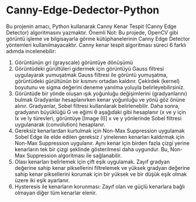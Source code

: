 # Canny-Edge-Dedector-Python
Bu projenin amacı, Python kullanarak Canny Kenar Tespit (Canny Edge Detector) algoritmasını yazmaktır. Önemli Not: Bu projede, OpenCV gibi görüntü işleme ve bilgisayarla görme kütüphanelerinin Canny Edge Detector yöntemleri kullanılmayacaktır. 
Canny kenar tespit algoritması süreci 6 farklı adımda incelenebilir:
1. Görüntünün gri (grayscale) görüntüye dönüşümü
2. Görüntüdeki gürültüleri gidermek için görüntüyü Gauss filtresi uygulayarak yumuşatmak 
Gauss filtresi ile görüntü yumuşatma, görüntüdeki gürültünün bir kısmını ortadan kaldırır. Çekirdek
(kernel) boyutunu ve sigma değerini deneme yanılma yoluyla belirleyebilirsiniz.
3. Görüntüde bir yönde oluşan ışık yoğunluğu değişimlerini (gradyanlarını) bulmak 
Gradyanlar hesaplanırken kenar yoğunluğu ve yönü göz önüne alınır. Gradyanlar, Sobel filtresi
kullanılarak belirlenebilir. Daha sonra, gradyanın büyüklüğü G ve eğimi θ aşağıdaki gibi hesaplanır (x
ve y için Ix ve Iy türevleri, görüntüye [Image (I)] x ve y yönlerinde Sobel filtresi uygulanarak
(convolution) hesaplanır.
4. Gereksiz kenarlardan kurtulmak için Non-Max Suppression uygulamak 
Sobel Edge ile elde edilen gereksiz / yinelenen kenarları kaldırmak için Non-Max Suppression uygulanır.
Aynı kenar için birden fazla çizgi yerine kenarların tek bir çizgi şeklinde gösterilmesi daha uygundur. Bu,
Non-Max Suppression algoritması ile sağlanabilir.
5. Olası kenarları belirlemek için çift eşik uygulamak. 
Zayıf gradyan değerine sahip kenar piksellerini filtrelemek ve yüksek gradyan değerine sahip kenar
piksellerini korumak için bir yüksek ve bir düşük eşik olmak üzere iki eşik ayarlanır.
6. Hysteresis ile kenarların korunması: Zayıf olan ve güçlü kenarlara bağlı olmayan diğer tüm
kenarlar elenir. 
